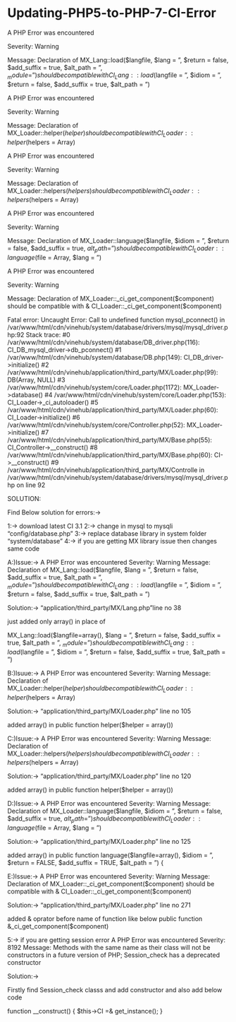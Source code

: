 # Updating-PHP5-to-PHP-7-CI-Error

A PHP Error was encountered

Severity: Warning

Message: Declaration of MX_Lang::load($langfile, $lang = ”, $return = false, $add_suffix = true, $alt_path = ”, $_module = ”) should be compatible with CI_Lang::load($langfile = ”, $idiom = ”, $return = false, $add_suffix = true, $alt_path = ”)

A PHP Error was encountered

Severity: Warning

Message: Declaration of MX_Loader::helper($helper) should be compatible with CI_Loader::helper($helpers = Array)

A PHP Error was encountered

Severity: Warning

Message: Declaration of MX_Loader::helpers($helpers) should be compatible with CI_Loader::helpers($helpers = Array)

A PHP Error was encountered

Severity: Warning

Message: Declaration of MX_Loader::language($langfile, $idiom = ”, $return = false, $add_suffix = true, $alt_path = ”) should be compatible with CI_Loader::language($file = Array, $lang = ”)

A PHP Error was encountered

Severity: Warning

Message: Declaration of MX_Loader::_ci_get_component($component) should be compatible with & CI_Loader::_ci_get_component($component)

Fatal error: Uncaught Error: Call to undefined function mysql_pconnect() in /var/www/html/cdn/vinehub/system/database/drivers/mysql/mysql_driver.php:92 Stack trace: #0 /var/www/html/cdn/vinehub/system/database/DB_driver.php(116): CI_DB_mysql_driver->db_pconnect() #1 /var/www/html/cdn/vinehub/system/database/DB.php(149): CI_DB_driver->initialize() #2 /var/www/html/cdn/vinehub/application/third_party/MX/Loader.php(99): DB(Array, NULL) #3 /var/www/html/cdn/vinehub/system/core/Loader.php(1172): MX_Loader->database() #4 /var/www/html/cdn/vinehub/system/core/Loader.php(153): CI_Loader->_ci_autoloader() #5 /var/www/html/cdn/vinehub/application/third_party/MX/Loader.php(60): CI_Loader->initialize() #6 /var/www/html/cdn/vinehub/system/core/Controller.php(52): MX_Loader->initialize() #7 /var/www/html/cdn/vinehub/application/third_party/MX/Base.php(55): CI_Controller->__construct() #8 /var/www/html/cdn/vinehub/application/third_party/MX/Base.php(60): CI->__construct() #9 /var/www/html/cdn/vinehub/application/third_party/MX/Controlle in /var/www/html/cdn/vinehub/system/database/drivers/mysql/mysql_driver.php on line 92

SOLUTION:

Find Below solution for errors:->

1:-> download latest CI 3.1
2:-> change in mysql to mysqli “config/database.php”
3:-> replace database library in system folder “system/database”
4:-> if you are getting MX library issue then changes same code

A:)Issue:->
A PHP Error was encountered
Severity: Warning
Message: Declaration of MX_Lang::load($langfile, $lang = ”, $return = false, $add_suffix = true, $alt_path = ”, $_module = ”) should be compatible with CI_Lang::load($langfile = ”, $idiom = ”, $return = false, $add_suffix = true, $alt_path = ”)

Solution:->
“application/third_party/MX/Lang.php”line no 38

just added only array() in place of

MX_Lang::load($langfile=array(), $lang = ”, $return = false, $add_suffix = true, $alt_path = ”, $_module = ”) should be compatible with CI_Lang::load($langfile = ”, $idiom = ”, $return = false, $add_suffix = true, $alt_path = ”)

B:)Isuue:->
A PHP Error was encountered
Severity: Warning
Message: Declaration of MX_Loader::helper($helper) should be compatible with CI_Loader::helper($helpers = Array)

Solution:->
“application/third_party/MX/Loader.php” line no 105

added array() in
public function helper($helper = array())

C:)Isuue:->
A PHP Error was encountered
Severity: Warning
Message: Declaration of MX_Loader::helpers($helpers) should be compatible with CI_Loader::helpers($helpers = Array)

Solution:->
“application/third_party/MX/Loader.php” line no 120

added array() in
public function helper($helper = array())

D:)Issue:->
A PHP Error was encountered
Severity: Warning
Message: Declaration of MX_Loader::language($langfile, $idiom = ”, $return = false, $add_suffix = true, $alt_path = ”) should be compatible with CI_Loader::language($file = Array, $lang = ”)

Solution:->
“application/third_party/MX/Loader.php” line no 125

added array() in
public function language($langfile=array(), $idiom = ”, $return = FALSE, $add_suffix = TRUE, $alt_path = ”) {

E:)Issue:->
A PHP Error was encountered
Severity: Warning
Message: Declaration of MX_Loader::_ci_get_component($component) should be compatible with & CI_Loader::_ci_get_component($component)

Solution:->
“application/third_party/MX/Loader.php” line no 271

added & oprator before name of function like below
public function &_ci_get_component($component)

5:-> if you are getting session error
A PHP Error was encountered
Severity: 8192
Message: Methods with the same name as their class will not be constructors in a future version of PHP; Session_check has a deprecated constructor

Solution:->

Firstly find Session_check classs and add constructor and also add below code

function __construct()
{
$this->CI =& get_instance();
}
